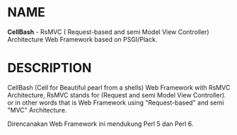 # NAME
**CellBash** - RsMVC ( Request-based and semi Model View Controller) Architecture Web Framework based on PSGI/Plack.

# DESCRIPTION
CellBash (Cell for Beautiful pearl from a shells) Web Framework with RsMVC Architecture, 
RsMVC stands for (Request and semi Model View Controller). or in other words that is 
Web Framework using "Request-based" and semi "MVC" Architecture.

Direncanakan Web Framework ini mendukung Perl 5 dan Perl 6.